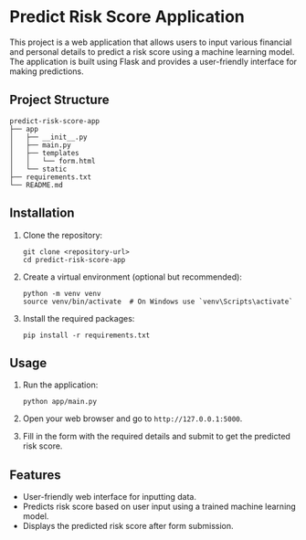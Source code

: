 # Predict Risk Score Application

This project is a web application that allows users to input various financial and personal details to predict a risk score using a machine learning model. The application is built using Flask and provides a user-friendly interface for making predictions.

## Project Structure

```
predict-risk-score-app
├── app
│   ├── __init__.py
│   ├── main.py
│   ├── templates
│   │   └── form.html
│   └── static
├── requirements.txt
└── README.md
```

## Installation

1. Clone the repository:
   ```
   git clone <repository-url>
   cd predict-risk-score-app
   ```

2. Create a virtual environment (optional but recommended):
   ```
   python -m venv venv
   source venv/bin/activate  # On Windows use `venv\Scripts\activate`
   ```

3. Install the required packages:
   ```
   pip install -r requirements.txt
   ```

## Usage

1. Run the application:
   ```
   python app/main.py
   ```

2. Open your web browser and go to `http://127.0.0.1:5000`.

3. Fill in the form with the required details and submit to get the predicted risk score.

## Features

- User-friendly web interface for inputting data.
- Predicts risk score based on user input using a trained machine learning model.
- Displays the predicted risk score after form submission.
